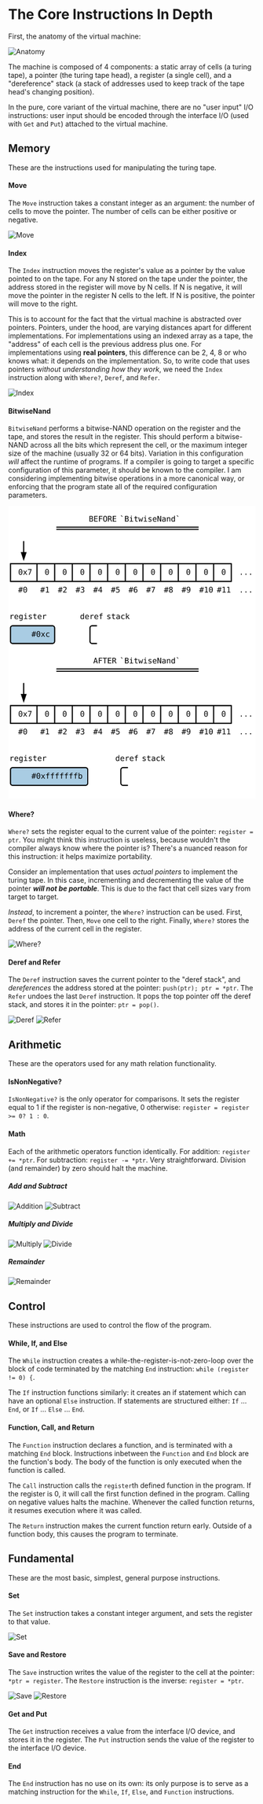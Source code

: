 # The Core Instructions In Depth

First, the anatomy of the virtual machine:

![Anatomy](assets/anatomy.svg)

The machine is composed of 4 components: a static array of cells (a turing tape), a pointer (the turing tape head), a register (a single cell), and a "dereference" stack (a stack of addresses used to keep track of the tape head's changing position).

In the pure, core variant of the virtual machine, there are no "user input" I/O instructions: user input should be encoded through the interface I/O (used with `Get` and `Put`) attached to the virtual machine.

## Memory

These are the instructions used for manipulating the turing tape.

#### Move

The `Move` instruction takes a constant integer as an argument: the number of cells to move the pointer. The number of cells can be either positive or negative.

![Move](assets/move.svg)

#### Index

The `Index` instruction moves the register's value as a pointer by the value pointed to on the tape. For any N stored on the tape under the pointer, the address stored in the register will move by N cells. If N is negative, it will move the pointer in the register N cells to the left. If N is positive, the pointer will move to the right.

This is to account for the fact that the virtual machine is abstracted over pointers. Pointers, under the hood, are varying distances apart for different implementations. For implementations using an indexed array as a tape, the "address" of each cell is the previous address plus one. For implementations using **real pointers**, this difference can be 2, 4, 8 or who knows what: it depends on the implementation. So, to write code that uses pointers *without understanding how they work*, we need the `Index` instruction along with `Where?`, `Deref`, and `Refer`.

![Index](assets/index.svg)

#### BitwiseNand

`BitwiseNand` performs a bitwise-NAND operation on the register and the tape, and stores the result in the register. This should perform a bitwise-NAND across all the bits which represent the cell, or the maximum integer size of the machine (usually 32 or 64 bits). Variation in this configuration *will* affect the runtime of programs. If a compiler is going to target a specific configuration of this parameter, it should be known to the compiler. I am considering implementing bitwise operations in a more canonical way, or enforcing that the program state all of the required configuration parameters.

![Bitwise Nand](assets/bitwise-nand.svg)

#### Where?

`Where?` sets the register equal to the current value of the pointer: `register = ptr`. You might think this instruction is useless, because wouldn't the compiler always know where the pointer is? There's a nuanced reason for this instruction: it helps maximize portability.

Consider an implementation that uses *actual pointers* to implement the turing tape. In this case, incrementing and decrementing the value of the pointer ***will not be portable***. This is due to the fact that cell sizes vary from target to target.

*Instead*, to increment a pointer, the `Where?` instruction can be used. First, `Deref` the pointer. Then, `Move` one cell to the right. Finally, `Where?` stores the address of the current cell in the register.

![Where?](assets/where.svg)

#### Deref and Refer

The `Deref` instruction saves the current pointer to the "deref stack", and *dereferences* the address stored at the pointer: `push(ptr); ptr = *ptr`. The `Refer` undoes the last `Deref` instruction. It pops the top pointer off the deref stack, and stores it in the pointer: `ptr = pop()`.

![Deref](assets/deref.svg) ![Refer](assets/refer.svg)


## Arithmetic

These are the operators used for any math relation functionality.

#### IsNonNegative?

`IsNonNegative?` is the only operator for comparisons. It sets the register equal to 1 if the register is non-negative, 0 otherwise: `register = register >= 0? 1 : 0`.

#### Math

Each of the arithmetic operators function identically. For addition: `register += *ptr`. For subtraction: `register -= *ptr`. Very straightforward. Division (and remainder) by zero should halt the machine.

##### Add and Subtract

![Addition](assets/add.svg) ![Subtract](assets/subtract.svg)

##### Multiply and Divide

![Multiply](assets/multiply.svg) ![Divide](assets/divide.svg)

##### Remainder

![Remainder](assets/remainder.svg)

## Control

These instructions are used to control the flow of the program.

#### While, If, and Else

The `While` instruction creates a while-the-register-is-not-zero-loop over the block of code terminated by the matching `End` instruction: `while (register != 0) {`.

The `If` instruction functions similarly: it creates an if statement which can have an optional `Else` instruction. If statements are structured either: `If` ... `End`, or `If` ... `Else` ... `End`.

#### Function, Call, and Return

The `Function` instruction declares a function, and is terminated with a matching `End` block. Instructions inbetween the `Function` and `End` block are the function's body. The body of the function is only executed when the function is called.

The `Call` instruction calls the `register`th defined function in the program. If the register is 0, it will call the first function defined in the program. Calling on negative values halts the machine. Whenever the called function returns, it resumes execution where it was called.

The `Return` instruction makes the current function return early. Outside of a function body, this causes the program to terminate.

## Fundamental

These are the most basic, simplest, general purpose instructions.

#### Set

The `Set` instruction takes a constant integer argument, and sets the register to that value.

![Set](assets/set.svg)

#### Save and Restore

The `Save` instruction writes the value of the register to the cell at the pointer: `*ptr = register`. The `Restore` instruction is the inverse: `register = *ptr`.

![Save](assets/save.svg) ![Restore](assets/restore.svg)

#### Get and Put

The `Get` instruction receives a value from the interface I/O device, and stores it in the register. The `Put` instruction sends the value of the register to the interface I/O device.

#### End

The `End` instruction has no use on its own: its only purpose is to serve as a matching instruction for the `While`, `If`, `Else`, and `Function` instructions.
